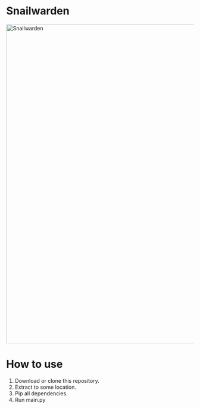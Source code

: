 # Snailwarden
<img width="856" alt="Snailwarden" src="https://github.com/rebmanop/Snailwarden/assets/45130182/ee0befa8-a0e0-4f76-a9d7-088ba88821ca">

# How to use
 1) Download or clone this repository.
 2) Extract to some location.
 3) Pip all dependencies.
 4) Run main.py

